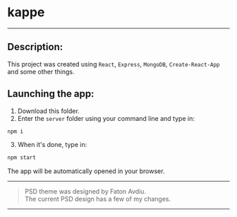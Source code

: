 # kappe
<hr>

<h2>Description:</h2>

This project was created using <code>React</code>, <code>Express</code>, <code>MongoDB</code>, <code>Create-React-App</code> and some other things.

<h2>Launching the app:</h2>

1. Download this folder.
2. Enter the <code>server</code> folder using your command line and type in:
```bash
npm i
```
3. When it's done, type in:
```bash
npm start
```
The app will be automatically opened in your browser.


<hr/>
<blockquote>
PSD theme was designed by Faton Avdiu.<br/>The current PSD design has a few of my changes.
</blockquote>
<hr/>
